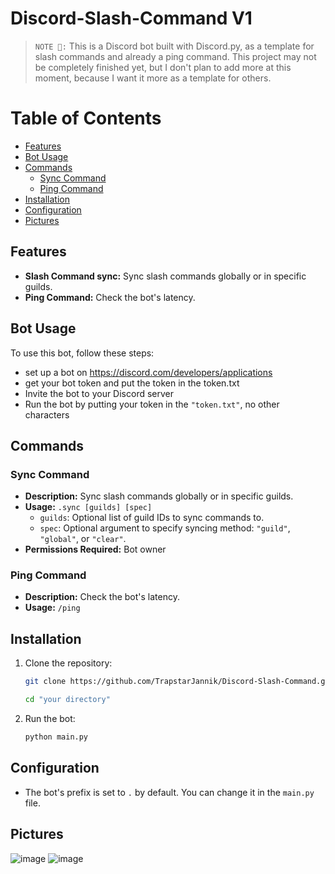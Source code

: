 
# Discord-Slash-Command V1

> `NOTE 📝:` This is a Discord bot built with Discord.py, as a template for slash commands and already a ping command. This project may not be completely finished yet, but I don't plan to add more at this moment, because I want it more as a template for others.


# Table of Contents
- [Features](#features)
- [Bot Usage](#bot-usage)
- [Commands](#commands)
  - [Sync Command](#sync-command)
  - [Ping Command](#ping-command)
- [Installation](#installation)
- [Configuration](#configuration)
- [Pictures](#pictures)


## Features

- **Slash Command sync:** Sync slash commands globally or in specific guilds.
- **Ping Command:** Check the bot's latency.

## Bot Usage
To use this bot, follow these steps: 
+ set up a bot on https://discord.com/developers/applications
+ get your bot token and put the token in the token.txt
+ Invite the bot to your Discord server 
+ Run the bot by putting your token in the `"token.txt"`, no other characters



## Commands

### Sync Command

- **Description:** Sync slash commands globally or in specific guilds.
- **Usage:** `.sync [guilds] [spec]` 
  - `guilds`: Optional list of guild IDs to sync commands to.
  - `spec`: Optional argument to specify syncing method: `"guild"`, `"global"`, or `"clear"`.
- **Permissions Required:** Bot owner



### Ping Command

- **Description:** Check the bot's latency.
- **Usage:** `/ping`

## Installation

1. Clone the repository:
   ```sh
   git clone https://github.com/TrapstarJannik/Discord-Slash-Command.git
    ```
   ```sh
   cd "your directory"
   ```

4. Run the bot:
   ```sh
   python main.py
   ```

## Configuration

- The bot's prefix is set to `.` by default. You can change it in the `main.py` file.

## Pictures


![image](https://github.com/TrapstarJannik/images/blob/main/Screenshot_57.png)
![image](https://github.com/TrapstarJannik/images/blob/main/Screenshot_58.png)

